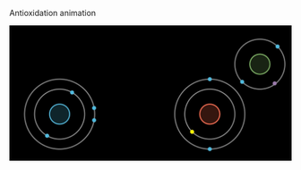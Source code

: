 Antioxidation animation

![Application View](https://raw.githubusercontent.com/kamilczynski/Antioxidation-animation/main/Antioxidation.png)
